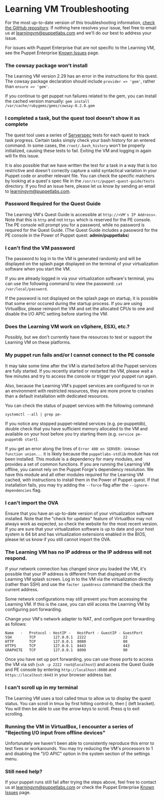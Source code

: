 # Learning VM Troubleshooting

For the most up-to-date version of this troubleshooting information,
[check the GitHub repository](https://github.com/puppetlabs/puppet-quest-guide/blob/master/troubleshooting.md).
If nothing here resolves your issue, feel free to email us at learningvm@puppetlabs.com
and we'll do our best to address your issue.

For issues with Puppet Enterprise that are not specific to the Learning VM, see the
Puppet Enterprise [Known Issues](https://docs.puppetlabs.com/pe/latest/release_notes_known_issues.html)
page.

### The cowsay package won't install

The Learning VM version 2.29 has an error in the instructions
for this quest. The cowsay package declaration should include `provider => 'gem'`,
rather than `ensure => 'gem'`.

If you continue to get puppet run failures related to the gem, you can install
the cached version manually: `gem install /var/cache/rubygems/gems/cowsay-0.2.0.gem`

### I completed a task, but the quest tool doesn't show it as complete

The quest tool uses a series of [Serverspec](http://serverspec.org/) tests for each
quest to track task progress. Certain tasks simply check your bash history for an
entered command. In some cases, the `/root/.bash_history` won't be properly initialized,
causing these tests to fail. Exiting the VM and logging in again will fix this issue.

It is also possible that we have written the test for a task in a way that is too
restrictive and doesn't correctly capture a valid syntactical variation in your
Puppet code or another relevant file. You can check the specific matchers by looking
at a quest's spec file in the `/usr/src/puppet-quest-guide/tests` directory. If you find
an issue here, please let us know by sending an email to learningvm@puppetlabs.com.

### Password Required for the Quest Guide

The Learning VM's Quest Guide is accessible at `http://<VM's IP Address>`. Note that
this is `http` and not `https` which is reserved for the PE console. The PE console
will prompt you for a password, while no password is required for the Quest Guide.
(The Quest Guide includes a password for the PE console in the Power of Puppet quest:
**admin/puppetlabs**)

### I can't find the VM password

The password to log in to the VM is generated randomly and will be displayed on the
splash page displayed on the terminal of your virtualization software when you
start the VM.

If you are already logged in via your virtualization software's terminal, you can
use the following command to view the password: `cat /var/local/password`.

If the password is not displayed on the splash page on startup, it is possible
that some error occured during the startup process. If you are using VirtualBox,
please reimport the VM and set the allocated CPUs to one and disable the
I/O APIC setting before starting the VM.

### Does the Learning VM work on vSphere, ESXi, etc.?

Possibly, but we don't currently have the resources to test or support the Learning VM
on these platforms.

### My puppet run fails and/or I cannot connect to the PE console

It may take some time after the VM is started before all the Puppet services
are fully started. If you recently started or restarted the VM, please wait a few
minutes and try to access the console or trigger your puppet run again.

Also, because the Learning VM's puppet services are configured to run in an environment
with restricted resources, they are more prone to crashes than a default installation
with dedicated resources.

You can check the status of puppet services with the following command:

    systemctl --all | grep pe-

If you notice any stopped puppet-related services (e.g. pe-puppetdb), double check
that you have sufficient memory allocated to the VM and available on your host
before you try starting them (e.g. `service pe-puppetdb start`).

If you get an error along the lines of `Error 400 on SERVER: Unknown function union...`
it is likely because the `puppetlabs-stdlib` module has not been installed. This module
is a dependency for many modules, and provides a set of common functions. If you are
running the Learning VM offline, you cannot rely on the Puppet Forge's dependency
resolution. We have this module and all other modules required for the Learning VM
cached, with instructions to install them in the Power of Puppet quest. If that installation
fails, you may try adding the `--force` flag after the `--ignore-dependencies` flag.

### I can't import the OVA

Ensure that you have an up-to-date version of your virtualization software installed.
Note that the "check for updates" feature of VirtualBox may not always work as expected,
so check the website for the most recent version. If you are sure that your virtualization
software is up to date and your host system is 64 bit and has virtualization extensions
enabled in the BIOS, please let us know if you still cannot import the OVA.


### The Learning VM has no IP address or the IP address will not respond.

If your network connection has changed since you loaded the VM, it's possible that your
IP address is different from that displayed on the Learning VM splash screen. Log
in to the VM via the virtualization directly (rather than SSH) and use the `facter ipaddress`
command the check the current address.

Some network configurations may still prevent you from accessing the Learning VM.
If this is the case, you can still access the Learning VM by configuring port forwarding.

Change your VM's network adapter to NAT, and configure port forwarding as follows:

```
Name   -   Protocol - HostIP -   HostPort - GuestIP - GuestPort
SSH        TCP        127.0.0.1  2222                 22
HTTP       TCP        127.0.0.1  8080                 80
HTTPS      TCP        127.0.0.1  8443                 443
GRAPHITE   TCP        127.0.0.1  8090                 90
```

Once you have set up port forwarding, you can use those ports to access the VM
via ssh (`ssh -p 2222 root@localhost`) and access the Quest Guide and PE console
by entering `http://localhost:8080` and `https://localhost:8443` in your browser address bar.

### I can't scroll up in my terminal

The Learning VM uses a tool called tmux to allow us to display the quest status. You
can scroll in tmux by first hitting control-b, then [ (left bracket). You will then
be able to use the arrow keys to scroll. Press q to exit scrolling.

### Running the VM in VirtualBox, I encounter a series of "Rejecting I/O input from offline devices"

Unfortunately we haven't been able to consistently reproduce this error to test fixes or workarounds.
You may try reducing the VM's processors to 1 and disabling the "I/O APIC" option in the system
section of the settings menu.

### Still need help?

If your puppet runs still fail after trying the steps above, feel free to contact us at
learningvm@puppetlabs.com or check the Puppet Enterprise [Known Issues](https://docs.puppetlabs.com/pe/latest/release_notes_known_issues.html) page.
